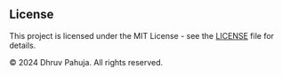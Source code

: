 ## License

This project is licensed under the MIT License - see the [LICENSE](LICENSE) file for details.

© 2024 Dhruv Pahuja. All rights reserved.
